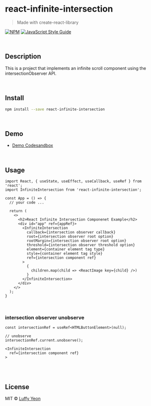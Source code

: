 # react-infinite-intersection

> Made with create-react-library

[![NPM](https://img.shields.io/npm/v/react-infinite-intersection.svg)](https://www.npmjs.com/package/react-infinite-intersection) [![JavaScript Style Guide](https://img.shields.io/badge/code_style-standard-brightgreen.svg)](https://standardjs.com)

<br>

## Description

This is a project that implements an infinite scroll component using the intersectionObserver API.

<br>

## Install

```bash
npm install --save react-infinite-intersection
```

<br>

## Demo

- [Demo Codesandbox](https://codesandbox.io/s/dawn-cloud-kvlns?fontsize=14&hidenavigation=1&theme=dark)

<br>

## Usage

```tsx
import React, { useState, useEffect, useCallback, useRef } from 'react';
import InfiniteIntersection from 'react-infinite-intersection';

const App = () => {
  // your code ...

  return (
    <>
      <h2>React Infinite Intersection Componenet Example</h2>
      <div id="app" ref={appRef}>
        <InfiniteIntersection
          callback={intersection observer callback}
          root={intersection observer root option}
          rootMargin={intersection observer root option}
          threshold={intersection observer threshold option}
          element={container element tag type}
          style={container element tag style}
          ref={intersection component ref}
        >
          {
            children.map(child => <ReactImage key={child} />)
          }
        </InfiniteIntersection>
      </div>
    </>
  );
}
```

<br>

### intersection observer unobserve

```tsx
const intersectionRef = useRef<HTMLButtonElement>(null);

// unobserve
intersectionRef.current.unobserve();

<InfiniteIntersection
  ref={intersection component ref}
>

```

<br><br>

## License

MIT © [Luffy Yeon](https://github.com/kimsangyeon)
